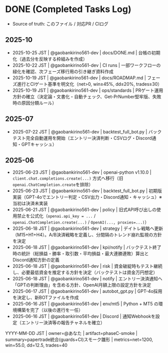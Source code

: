 # DONE (Completed Tasks Log)
- Source of truth: このファイル / 対応PR / CIログ

## 2025-10
- 2025-10-25 JST | @gaobankirino561-dev | docs/DONE.md | 台帳の初期化（過去分を反映する枠組みを作成）
- 2025-10-22 JST | @gaobankirino561-dev | CI runs | 一部ワークフローの緑化を確認、次フェーズ移行用の引き継ぎ資料作成
- 2025-10-19 JST | @gaobankirino561-dev | docs/ROADMAP.md | フェーズ進行とCIゲート基準を明文化（net>0, win≥45%, dd≤20%, trades≥30）
- 2025-10-19 JST | @gaobankirino561-dev | ops/standards | PRゲート運用方針の確立（決定論・文書化・自動チェック、Get-PrNumber堅牢版、失敗時の原因分類ルール）

## 2025-07
- 2025-07-22 JST | @gaobankirino561-dev | backtest_full_bot.py | バックテスト完全自動運用を開始（エントリー決済判断・CSVログ・Discord通知・GPTキャッシュ）

## 2025-06
- 2025-06-23 JST | @gaobankirino561-dev | openai-python v1.10.0 | `client.chat.completions.create(...)` 方式へ移行（旧`openai.ChatCompletion.create`を排除）
- 2025-06-23 JST | @gaobankirino561-dev | backtest_full_bot.py | 初期版実装（GPT-4oでエントリー判定・CSV出力・Discord通知・キャッシュ）※当初は決済未実装
- 2025-06-21 JST | @gaobankirino561-dev | policy | 旧式API呼び出しの使用禁止を公式化（`openai.api_key = ...` / `openai.ChatCompletion.create(...)` / `OpenAI(..., proxies=...)`）
- 2025-06-18 JST | @gaobankirino561-dev | strategy | デイトレ戦略へ更新（M15+H1+H4）。A/B決済戦略を定義し、分間隔のトレンド崩れ監視の方針を決定
- 2025-06-18 JST | @gaobankirino561-dev | kpi/notify | バックテスト終了時の統計（総損益・勝率・取引数・平均損益・最大連勝連敗）算出とDiscord通知方針の定義
- 2025-06-18 JST | @gaobankirino561-dev | risk | 資金破綻時もテスト継続し、必要最低資金を推定する方針を決定（バックテストは資金万円想定）
- 2025-06-18 JST | @gaobankirino561-dev | notify | エントリー決済通知へ「GPTの判断理由」を含める方針、OpenAI月額上限の設定方針を決定
- 2025-06-17 JST | @gaobankirino561-dev | autobot_gpt.py | GPT-4o採用を決定し、新BOTファイルを作成
- 2025-06-16 JST | @gaobankirino561-dev | env/mt5 | Python + MT5 の環境構築を完了（以後の進行を一任）
- 2025-06-16 JST | @gaobankirino561-dev | Discord | 通知Webhookを設定（エントリー決済等の報告チャネルを確立）

YYYY-MM-DD JST | owner=@あなた | artifact=phaseC-smoke | summary=papertrade統合(guards+CI)スモーク雛形 | metrics=net=1200, win=55.0, dd=12.5, trades=40
